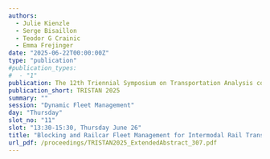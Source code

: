 ```yaml
---
authors:
  - Julie Kienzle
  - Serge Bisaillon
  - Teodor G Crainic
  - Emma Frejinger
date: "2025-06-22T00:00:00Z"
type: "publication"
#publication_types:
#  - "1"
publication: The 12th Triennial Symposium on Transportation Analysis conference
publication_short: TRISTAN 2025
summary: ""
session: "Dynamic Fleet Management"
day: "Thursday"
slot_no: "11"
slot: "13:30-15:30, Thursday June 26"
title: "Blocking and Railcar Fleet Management for Intermodal Rail Transportation"
url_pdf: /proceedings/TRISTAN2025_ExtendedAbstract_307.pdf
---
```

